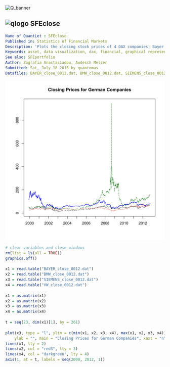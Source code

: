 
![Q_banner](https://github.com/QuantLet/Styleguide-and-Validation-procedure/blob/master/pictures/banner.png)

## ![qlogo](https://github.com/QuantLet/Styleguide-and-Validation-procedure/blob/master/pictures/qloqo.png) **SFEclose**

```yaml
Name of QuantLet : SFEclose 
Published in: Statistics of Financial Markets
Description: 'Plots the closing stock prices of 4 DAX companies: Bayer (black), BMW (red), Siemens (blue) and Volkswagen (green) for the period 1 January 2002 - 31 December 2012, on daily basis.'
Keywords: asset, data visualization, dax, financial, graphical representation, plot, stock-price, visualization
See also: SFEportfolio
Author: Zografia Anastasiadou, Awdesch Melzer
Submitted: Sat, July 18 2015 by quantomas
Datafiles: BAYER_close_0012.dat, BMW_close_0012.dat, SIEMENS_close_0012.dat, VW_close_0012.dat
```

![Picture1](SFEclose-1.png)


```r
# clear variables and close windows
rm(list = ls(all = TRUE))
graphics.off()

x1 = read.table("BAYER_close_0012.dat")
x2 = read.table("BMW_close_0012.dat")
x3 = read.table("SIEMENS_close_0012.dat")
x4 = read.table("VW_close_0012.dat")

x1 = as.matrix(x1)
x2 = as.matrix(x2)
x3 = as.matrix(x3)
x4 = as.matrix(x4)

t = seq(23, dim(x1)[1], by = 261)

plot(x3, type = "l", ylim = c(min(x1, x2, x3, x4), max(x1, x2, x3, x4)), col = "blue3", xlab = "", 
    ylab = "", main = "Closing Prices for German Companies", xaxt = "n")
lines(x1, lty = 2)
lines(x2, col = "red3", lty = 3)
lines(x4, col = "darkgreen", lty = 4)
axis(1, at = t, labels = seq(2000, 2012, 1)) 
```
